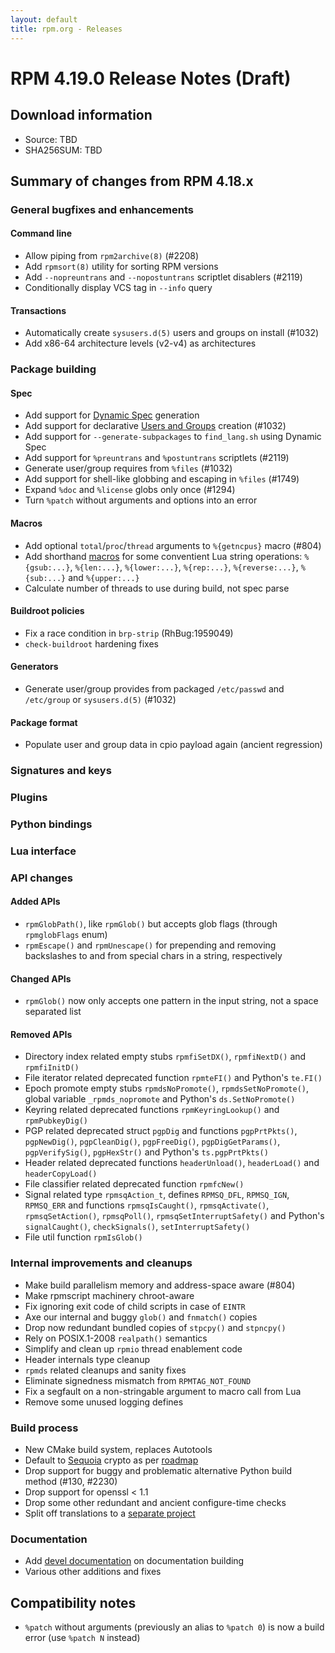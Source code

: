 ```yaml
---
layout: default
title: rpm.org - Releases
---
```


# RPM 4.19.0 Release Notes (Draft)

## Download information
 * Source: TBD
 * SHA256SUM: TBD

## Summary of changes from RPM 4.18.x
### General bugfixes and enhancements
#### Command line
* Allow piping from `rpm2archive(8)` (#2208)
* Add `rpmsort(8)` utility for sorting RPM versions
* Add `--nopreuntrans` and `--nopostuntrans` scriptlet disablers (#2119)
* Conditionally display VCS tag in `--info` query

#### Transactions
* Automatically create `sysusers.d(5)` users and groups on install (#1032)
* Add x86-64 architecture levels (v2-v4) as architectures

### Package building
#### Spec
* Add support for [Dynamic Spec](https://rpm-software-management.github.io/rpm/manual/dynamic_specs.html) generation
* Add support for declarative
  [Users and Groups](https://rpm-software-management.github.io/rpm/manual/users_and_groups.html) creation (#1032)
* Add support for `--generate-subpackages` to `find_lang.sh` using Dynamic Spec
* Add support for `%preuntrans` and `%postuntrans` scriptlets (#2119)
* Generate user/group requires from `%files` (#1032)
* Add support for shell-like globbing and escaping in `%files` (#1749)
* Expand `%doc` and `%license` globs only once (#1294)
* Turn `%patch` without arguments and options into an error

#### Macros
* Add optional `total`/`proc`/`thread` arguments to `%{getncpus}` macro (#804)
* Add shorthand
  [macros](https://rpm-software-management.github.io/rpm/manual/macros.html)
  for some conventient Lua string operations: `%{gsub:...}`, `%{len:...}`,
  `%{lower:...}`, `%{rep:...}`, `%{reverse:...}`, `%{sub:...}` and
  `%{upper:...}`
* Calculate number of threads to use during build, not spec parse

#### Buildroot policies
* Fix a race condition in `brp-strip` (RhBug:1959049)
* `check-buildroot` hardening fixes

#### Generators
* Generate user/group provides from packaged `/etc/passwd` and `/etc/group` or `sysusers.d(5)` (#1032)

#### Package format
* Populate user and group data in cpio payload again (ancient regression)

### Signatures and keys
### Plugins
### Python bindings
### Lua interface

### API changes
#### Added APIs
* `rpmGlobPath()`, like `rpmGlob()` but accepts glob flags (through
  `rpmglobFlags` enum)
* `rpmEscape()` and `rpmUnescape()` for prepending and removing backslashes to
  and from special chars in a string, respectively

#### Changed APIs
* `rpmGlob()` now only accepts one pattern in the input string, not a space
  separated list

#### Removed APIs
* Directory index related empty stubs `rpmfiSetDX()`, `rpmfiNextD()` and
  `rpmfiInitD()`
* File iterator related deprecated function `rpmteFI()` and Python's `te.FI()`
* Epoch promote empty stubs `rpmdsNoPromote()`, `rpmdsSetNoPromote()`, global
  variable `_rpmds_nopromote` and Python's `ds.SetNoPromote()`
* Keyring related deprecated functions `rpmKeyringLookup()` and
  `rpmPubkeyDig()`
* PGP related deprecated struct `pgpDig` and functions `pgpPrtPkts()`,
  `pgpNewDig()`, `pgpCleanDig()`, `pgpFreeDig()`, `pgpDigGetParams()`,
  `pgpVerifySig()`, `pgpHexStr()` and Python's `ts.pgpPrtPkts()`
* Header related deprecated functions `headerUnload()`, `headerLoad()` and
  `headerCopyLoad()`
* File classifier related deprecated function `rpmfcNew()`
* Signal related type `rpmsqAction_t`, defines `RPMSQ_DFL`, `RPMSQ_IGN`,
  `RPMSQ_ERR` and functions `rpmsqIsCaught()`, `rpmsqActivate()`,
  `rpmsqSetAction()`, `rpmsqPoll()`, `rpmsqSetInterruptSafety()` and Python's
  `signalCaught()`, `checkSignals()`, `setInterruptSafety()`
* File util function `rpmIsGlob()`

### Internal improvements and cleanups
* Make build parallelism memory and address-space aware (#804)
* Make rpmscript machinery chroot-aware
* Fix ignoring exit code of child scripts in case of `EINTR`
* Axe our internal and buggy `glob()` and `fnmatch()` copies
* Drop now redundant bundled copies of `stpcpy()` and `stpncpy()`
* Rely on POSIX.1-2008 `realpath()` semantics
* Simplify and clean up `rpmio` thread enablement code
* Header internals type cleanup
* `rpmds` related cleanups and sanity fixes
* Eliminate signedness mismatch from `RPMTAG_NOT_FOUND`
* Fix a segfault on a non-stringable argument to macro call from Lua
* Remove some unused logging defines

### Build process
* New CMake build system, replaces Autotools
* Default to [Sequoia](https://sequoia-pgp.org/) crypto as per [roadmap](https://rpm.org/roadmap.html)
* Drop support for buggy and problematic alternative Python build method (#130, #2230)
* Drop support for openssl < 1.1
* Drop some other redundant and ancient configure-time checks
* Split off translations to a [separate project](https://github.com/rpm-software-management/rpm-l10n/)

### Documentation
* Add [devel documentation](https://rpm-software-management.github.io/rpm/manual/devel_documentation.html) on documentation building
* Various other additions and fixes

## Compatibility notes
* `%patch` without arguments (previously an alias to `%patch 0`) is now a build error (use `%patch N` instead)
